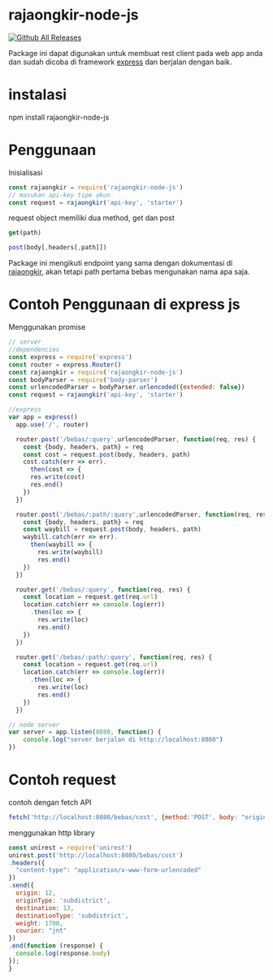 # rajaongkir-node-js
[![Github All Releases](https://img.shields.io/github/downloads/atom/atom/total.svg)](https://github.com/eiyu/rajaongkir-node-js)

Package ini dapat digunakan untuk membuat rest client pada web app anda dan sudah dicoba di framework [express](https://github.com/expressjs/express) dan berjalan dengan baik.

# instalasi
npm install rajaongkir-node-js

# Penggunaan
Inisialisasi
```javascript
const rajaongkir = require('rajaongkir-node-js')
// masukan api-key tipe akun
const request = rajaongkir('api-key', 'starter')
```

request object memiliki dua method, get dan post
```javascript
get(path)

post(body[,headers[,path]])
```

Package ini mengikuti endpoint yang sama dengan dokumentasi di [rajaongkir](http://rajaongkir.com), akan tetapi path pertama bebas mengunakan nama apa saja.


# Contoh Penggunaan di express js

Menggunakan promise

```javascript
// server
//dependencies
const express = require('express')
const router = express.Router()
const rajaongkir = require('rajaongkir-node-js')
const bodyParser = require('body-parser')
const urlencodedParser = bodyParser.urlencoded({extended: false})
const request = rajaongkir('api-key', 'starter')

//express
var app = express()
  app.use('/', router)

  router.post('/bebas/:query',urlencodedParser, function(req, res) {
    const {body, headers, path} = req
    const cost = request.post(body, headers, path)
    cost.catch(err => err).
      then(cost => {
      res.write(cost)
      res.end()
    })
  })

  router.post('/bebas/:path/:query',urlencodedParser, function(req, res) {
    const {body, headers, path} = req
    const waybill = request.post(body, headers, path)
    waybill.catch(err => err).
      then(waybill => {
        res.write(waybill)
        res.end()
    })
  })

  router.get('/bebas/:query', function(req, res) {
    const location = request.get(req.url)
    location.catch(err => console.log(err))
      .then(loc => {
        res.write(loc)
        res.end()
    })
  })

  router.get('/bebas/:path/:query', function(req, res) {
    const location = request.get(req.url)
    location.catch(err => console.log(err))
      .then(loc => {
        res.write(loc)
        res.end()
    })
  })

// node server
var server = app.listen(8080, function() {
	console.log("server berjalan di http://localhost:8080")
})

```

# Contoh request

contoh dengan fetch API
```javascript
fetch('http://localhost:8080/bebas/cost', {method:'POST', body: "origin=123&destination=234&originType=subdistrict&destinationType=subdistrict&weight=1200&courier=pos", headers:{"content-type": "application/x-www-form-urlencoded"}}).then(x => x.json()).then(x => console.log(x))

```

menggunakan http library
```javascript
const unirest = require('unirest')
unirest.post('http://localhost:8080/bebas/cost')
.headers({
  "content-type": "application/x-www-form-urlencoded"
})
.send({
  origin: 12,
  originType: 'subdistrict',
  destination: 13,
  destinationType: 'subdistrict',
  weight: 1700,
  courier: "jnt"
})
.end(function (response) {
  console.log(response.body)
});
}
```
